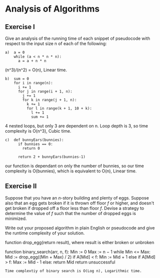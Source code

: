 # Analysis of Algorithms

## Exercise I

Give an analysis of the running time of each snippet of
pseudocode with respect to the input size n of each of the following:

```
a)  a = 0
    while (a < n * n * n):
      a = a + n * n
```
(n^3)/(n^2) = O(n), Linear time.

```
b)  sum = 0
    for i in range(n):
      i += 1
      for j in range(i + 1, n):
        j += 1
        for k in range(j + 1, n):
          k += 1
          for l in range(k + 1, 10 + k):
            l += 1
            sum += 1
```
4 nested loops, but only 3 are dependent on n. Loop depth is 3, so time complexity is O(n^3), Cubic time.

```
c)  def bunnyEars(bunnies):
      if bunnies == 0:
        return 0

      return 2 + bunnyEars(bunnies-1)
```
our function is dependant on only the number of bunnies, so our time complexity is O(bunnies), which is equivalent to O(n), Linear time.

## Exercise II

Suppose that you have an _n_-story building and plenty of eggs. Suppose also that an egg gets broken if it is thrown off floor _f_ or higher, and doesn't get broken if dropped off a floor less than floor _f_. Devise a strategy to determine the value of _f_ such that the number of dropped eggs is minimized.

Write out your proposed algorithm in plain English or pseudocode and give the runtime complexity of your solution.

function drop_egg(return result), where result is either broken or unbroken

function binary_search(arr, n, f):
    Min := 0
    Max := n − 1
    while Min <= Max:
        Mid := drop_egg((Min + Max) / 2)
        if A[Mid] < f:
            Min := Mid + 1
        else if A[Mid] > f:
            Max := Mid - 1
        else:
            return Mid
    return unsuccessful

    Time complextiy of binary search is O(Log n), Logarithmic time.